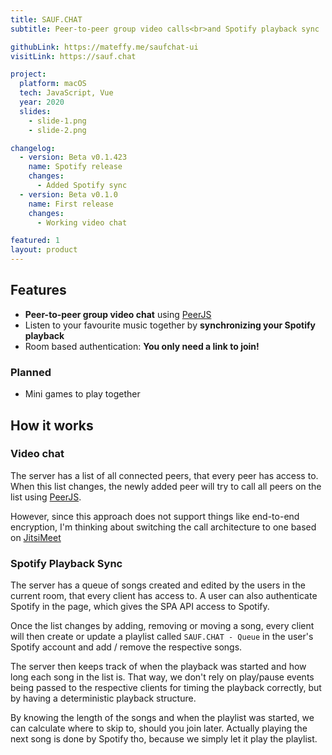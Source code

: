 ```yaml
---
title: SAUF.CHAT
subtitle: Peer-to-peer group video calls<br>and Spotify playback sync

githubLink: https://mateffy.me/saufchat-ui
visitLink: https://sauf.chat

project:
  platform: macOS
  tech: JavaScript, Vue
  year: 2020
  slides:
    - slide-1.png
    - slide-2.png

changelog:
  - version: Beta v0.1.423
    name: Spotify release
    changes:
      - Added Spotify sync
  - version: Beta v0.1.0
    name: First release
    changes:
      - Working video chat

featured: 1
layout: product
---
```


## Features

- **Peer-to-peer group video chat** using [PeerJS](https://peerjs.com/)
- Listen to your favourite music together by **synchronizing your Spotify playback**
- Room based authentication: **You only need a link to join!**

### Planned

- Mini games to play together

## How it works

### Video chat

The server has a list of all connected peers, that every peer has access to. When this list changes, the newly added peer will try to call all peers on the list using [PeerJS](https://peerjs.com/).

However, since this approach does not support things like end-to-end encryption, I'm thinking about switching the call architecture to one based on [JitsiMeet](https://github.com/jitsi/lib-jitsi-meet)

### Spotify Playback Sync

The server has a queue of songs created and edited by the users in the current room, that every client has access to. A user can also authenticate Spotify in the page, which gives the SPA API access to Spotify.

Once the list changes by adding, removing or moving a song, every client will then create or update a playlist called `SAUF.CHAT - Queue` in the user's Spotify account and add / remove the respective songs.

The server then keeps track of when the playback was started and how long each song in the list is. That way, we don't rely on play/pause events being passed to the respective clients for timing the playback correctly, but by having a deterministic playback structure.

By knowing the length of the songs and when the playlist was started, we can calculate where to skip to, should you join later. Actually playing the next song is done by Spotify tho, because we simply let it play the playlist.
